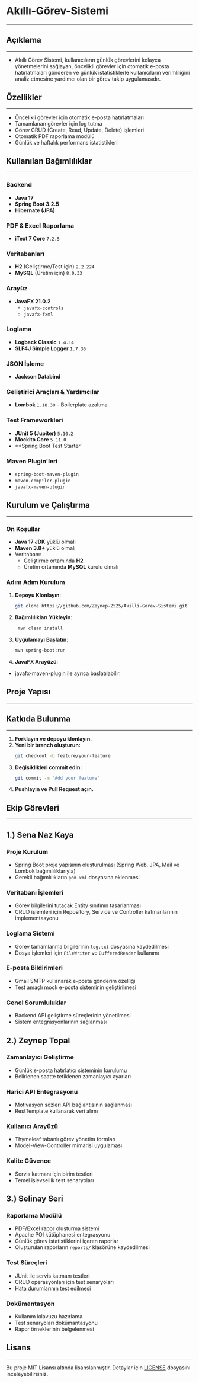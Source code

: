 # Akıllı-Görev-Sistemi

-------------------------------------------------

## Açıklama

---------------------------------------------------

- Akıllı Görev Sistemi, kullanıcıların günlük görevlerini kolayca yönetmelerini sağlayan, öncelikli görevler için otomatik e-posta hatırlatmaları gönderen ve günlük istatistiklerle kullanıcıların verimliliğini analiz etmesine yardımcı olan bir görev takip uygulamasıdır.

## Özellikler

--------------------------------------------------------

- Öncelikli görevler için otomatik e-posta hatırlatmaları
- Tamamlanan görevler için log tutma
- Görev CRUD (Create, Read, Update, Delete) işlemleri
- Otomatik PDF raporlama modülü
- Günlük ve haftalık performans istatistikleri

## Kullanılan Bağımlılıklar

-----------------------------------------------

### Backend
- **Java 17**
- **Spring Boot 3.2.5**
- **Hibernate (JPA)**

###  PDF & Excel Raporlama
- **iText 7 Core** `7.2.5` 

###  Veritabanları
- **H2** (Geliştirme/Test için) `2.2.224`
- **MySQL** (Üretim için) `8.0.33`

### Arayüz
- **JavaFX 21.0.2**
    - `javafx-controls`
    - `javafx-fxml`

###  Loglama
- **Logback Classic** `1.4.14`
- **SLF4J Simple Logger** `1.7.36`

###  JSON İşleme
- **Jackson Databind**

###  Geliştirici Araçları & Yardımcılar
- **Lombok** `1.18.30` – Boilerplate azaltma

###  Test Frameworkleri
- **JUnit 5 (Jupiter)** `5.10.2`
- **Mockito Core** `5.11.0`
- **Spring Boot Test Starter`

###  Maven Plugin'leri
- `spring-boot-maven-plugin`
- `maven-compiler-plugin`
- `javafx-maven-plugin`

## Kurulum ve Çalıştırma

----------------------------------------------

### Ön Koşullar
- **Java 17 JDK** yüklü olmalı
- **Maven 3.8+** yüklü olmalı
- Veritabanı:
  - Geliştirme ortamında **H2**
  - Üretim ortamında **MySQL** kurulu olmalı

### Adım Adım Kurulum

1. **Depoyu Klonlayın**:
   ```bash
   git clone https://github.com/Zeynep-2525/Akilli-Gorev-Sistemi.git
   ```
2. **Bağımlılıkları Yükleyin**:
   ```bash
    mvn clean install
   ```
3. **Uygulamayı Başlatın**:
   ```bash
   mvn spring-boot:run
   ```
4. **JavaFX Arayüzü**:
  - javafx-maven-plugin ile ayrıca başlatılabilir.

## Proje Yapısı

--------------------------

## Katkıda Bulunma

-------------------------------------------------------

1. **Forklayın ve depoyu klonlayın.**
2. **Yeni bir branch oluşturun:**
   ```bash
   git checkout -b feature/your-feature
   ```
3. **Değişiklikleri commit edin:**
   ```bash
   git commit -m "Add your feature"
   ```
4. **Pushlayın ve Pull Request açın.**
## Ekip Görevleri

---------------------------

## 1.) Sena Naz Kaya


   ### Proje Kurulum
   - Spring Boot proje yapısının oluşturulması (Spring Web, JPA, Mail ve Lombok bağımlılıklarıyla)
   - Gerekli bağımlılıkların `pom.xml` dosyasına eklenmesi

   ### Veritabanı İşlemleri
   - Görev bilgilerini tutacak Entity sınıfının tasarlanması
   - CRUD işlemleri için Repository, Service ve Controller katmanlarının implementasyonu

   ### Loglama Sistemi
   - Görev tamamlanma bilgilerinin `log.txt` dosyasına kaydedilmesi
   - Dosya işlemleri için `FileWriter` ve `BufferedReader` kullanımı

   ### E-posta Bildirimleri
   - Gmail SMTP kullanarak e-posta gönderim özelliği
   - Test amaçlı mock e-posta sisteminin geliştirilmesi

   ### Genel Sorumluluklar
   - Backend API geliştirme süreçlerinin yönetilmesi
   - Sistem entegrasyonlarının sağlanması

## 2.) Zeynep Topal

### Zamanlayıcı Geliştirme
- Günlük e-posta hatırlatıcı sisteminin kurulumu
- Belirlenen saatte tetiklenen zamanlayıcı ayarları

### Harici API Entegrasyonu
- Motivasyon sözleri API bağlantısının sağlanması
- RestTemplate kullanarak veri alımı

### Kullanıcı Arayüzü
- Thymeleaf tabanlı görev yönetim formları
- Model-View-Controller mimarisi uygulaması

### Kalite Güvence
- Servis katmanı için birim testleri
- Temel işlevsellik test senaryoları

## 3.) Selinay Seri

### Raporlama Modülü
- PDF/Excel rapor oluşturma sistemi
- Apache POI kütüphanesi entegrasyonu
- Günlük görev istatistiklerini içeren raporlar
- Oluşturulan raporların `reports/` klasörüne kaydedilmesi

### Test Süreçleri
- JUnit ile servis katmanı testleri
- CRUD operasyonları için test senaryoları
- Hata durumlarının test edilmesi

### Dokümantasyon
- Kullanım kılavuzu hazırlama
- Test senaryoları dokümantasyonu
- Rapor örneklerinin belgelenmesi

## Lisans

---------------------------
Bu proje MIT Lisansı altında lisanslanmıştır. Detaylar için [LICENSE](LICENSE) dosyasını inceleyebilirsiniz.
